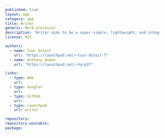 ```yaml
---
published: true
layout: app
category: app
title: Writer
generic: Word processor	
description: 'Writer aims to be a super-simple, lightweight, and integrated word processor.'
license: MIT

authors: 
  - name: Tuur Dutoit
    url: "https://launchpad.net/~tuur-dutoit-f"
  - name: Anthony Huben
    url: "https://launchpad.net/~harp37"

links:
  - type: Web
    url: 
  - type: Google+
    url: 
  - type: GitHub
    url: 
  - type: Launchpad
    url: writer

repository:
repository-unstable:
package:
---
```

